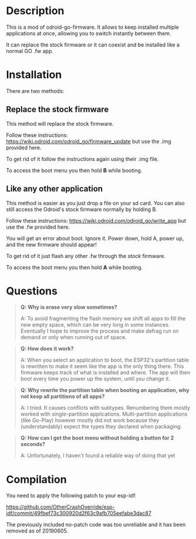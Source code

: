 # Description
This is a mod of odroid-go-firmware. It allows to keep installed multiple applications at once, allowing you to switch instantly between them.

It can replace the stock firmware or it can coexist and be installed like a normal GO .fw app.


# Installation
There are two methods:

## Replace the stock firmware
This method will replace the stock firmware.

Follow these instructions: https://wiki.odroid.com/odroid_go/firmware_update but use the .img provided here.

To get rid of it follow the instructions again using their .img file.

To access the boot menu you then hold **B** while booting.




## Like any other application
This method is easier as you just drop a file on your sd card. You can also still access the Odroid's stock firmware normally by holding B.

Follow these instructions: https://wiki.odroid.com/odroid_go/write_app but use the .fw provided here.

You will get an error about boot. Ignore it. Power down, hold A, power up, and the new firmware should appear!

To get rid of it just flash any other .fw through the *stock* firmware.

To access the boot menu you then hold **A** while booting. 


# Questions

>  **Q: Why is erase very slow sometimes?**
> 
> A: To avoid fragmenting the flash memory we shift all apps to fill the new empty space, which can be very long in some instances. Eventually I hope to improve the process and make defrag run on demand or only when running out of space.

> **Q: How does it work?**
> 
> A: When you select an application to boot, the ESP32's partition table is rewritten to make it seem like the app is the only thing there. This firmware keeps track of what is installed and where. The app will then boot every time you power up the system, until you change it.

> **Q: Why rewrite the partition table when booting an application, why not keep all partitions of all apps?**
> 
> A: I tried. It causes conflicts with subtypes. Renumbering them mostly worked with single-partition applications. Multi-partition applications (like Go-Play) however mostly did not work because they (understandably) expect the types they declared when packaging.

> **Q: How can I get the boot menu without holding a button for 2 seconds?**
> 
> A: Unfortunately, I haven't found a reliable way of doing that yet


# Compilation
You need to apply the following patch to your esp-idf:

https://github.com/OtherCrashOverride/esp-idf/commit/49fbef73c300920d2f63c9afb705eefabe3dac87

The previously included no-patch code was too unreliable and it has been removed as of 20190605.